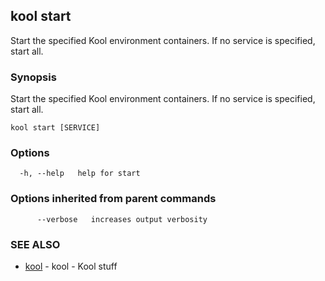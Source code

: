 ## kool start

Start the specified Kool environment containers. If no service is specified, start all.

### Synopsis

Start the specified Kool environment containers. If no service is specified, start all.

```
kool start [SERVICE]
```

### Options

```
  -h, --help   help for start
```

### Options inherited from parent commands

```
      --verbose   increases output verbosity
```

### SEE ALSO

* [kool](kool.md)	 - kool - Kool stuff

